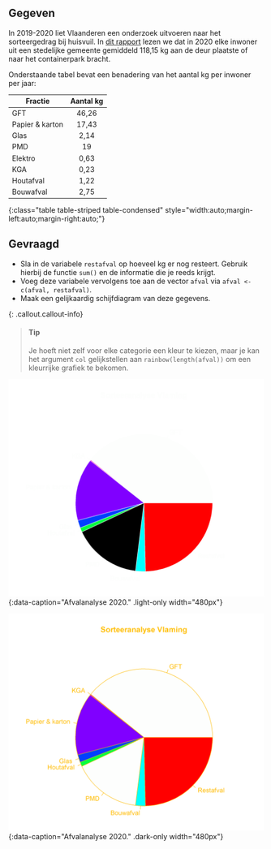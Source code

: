 ## Gegeven

In 2019-2020 liet Vlaanderen een onderzoek uitvoeren naar het sorteergedrag bij huisvuil. In <a href="https://publicaties.vlaanderen.be/view-file/49047" target="_blank">dit rapport</a> lezen we dat in 2020 elke inwoner uit een stedelijke gemeente gemiddeld 118,15 kg aan de deur plaatste of naar het containerpark bracht.

Onderstaande tabel bevat een benadering van het aantal kg per inwoner per jaar:

| Fractie           | Aantal kg |
|-------------------|:---------:|
| GFT               | 46,26     |
| Papier & karton   | 17,43     |
| Glas              | 2,14      |
| PMD               | 19        |
| Elektro           | 0,63      |
| KGA               | 0,23      | 
| Houtafval         | 1,22      |
| Bouwafval         | 2,75      |
{:class="table table-striped table-condensed" style="width:auto;margin-left:auto;margin-right:auto;"}


## Gevraagd

- Sla in de variabele `restafval` op hoeveel kg er nog resteert. Gebruik hierbij de functie `sum()` en de informatie die je reeds krijgt. 
- Voeg deze variabele vervolgens toe aan de vector `afval` via `afval <- c(afval, restafval)`.
- Maak een gelijkaardig schijfdiagram van deze gegevens.

{: .callout.callout-info}
>#### Tip
> Je hoeft niet zelf voor elke categorie een kleur te kiezen, maar je kan het argument `col` gelijkstellen aan `rainbow(length(afval))` om een kleurrijke grafiek te bekomen.

![Afvalanalyse 2020.](media/plot.png "Afvalanalyse 2020."){:data-caption="Afvalanalyse 2020." .light-only width="480px"}

![Afvalanalyse 2020.](media/plot_dark.png "Afvalanalyse 2020."){:data-caption="Afvalanalyse 2020." .dark-only width="480px"}
